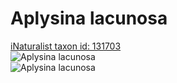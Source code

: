 
Aplysina lacunosa
=================
  
[iNaturalist taxon id: 131703](https://www.inaturalist.org/taxa/131703)  
![Aplysina lacunosa](https://inaturalist-open-data.s3.amazonaws.com/photos/169246791/medium.jpeg)  
![Aplysina lacunosa](https://inaturalist-open-data.s3.amazonaws.com/photos/169246791/medium.jpeg)